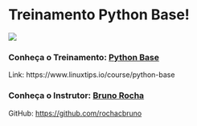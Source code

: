 # Treinamento Python Base!

<a href="https://www.linuxtips.io/course/python-base"><img src="https://lwfiles.mycourse.app/633c72fac8c963ec854a3950-public/bebf6f2fcbb46fe5ea93f4ed7c729d63.png"></a>

<h3>Conheça o Treinamento: <a href="https://www.linuxtips.io/course/python-base">Python Base</a></h3>
Link: https://www.linuxtips.io/course/python-base


<h3>Conheça o Instrutor: <a href="https://github.com/rochacbruno">Bruno Rocha</a></h3>

GitHub: https://github.com/rochacbruno
